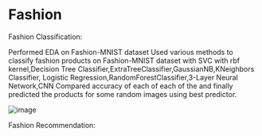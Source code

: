 # Fashion

Fashion Classification:

Performed EDA on Fashion-MNIST dataset
Used various methods to classify fashion products on Fashion-MNIST dataset with SVC with rbf kernel,Decision Tree Classifier,ExtraTreeClassifier,GaussianNB,KNeighbors Classifier,
Logistic Regression,RandomForestClassifier,3-Layer Neural Network,CNN
Compared accuracy of each of each of the and finally predicted the products for some random images using best predictor.


![image](https://user-images.githubusercontent.com/57315504/149504231-64667d39-3f16-4f63-af98-be6ed6dd5cd9.png)


Fashion Recommendation:

